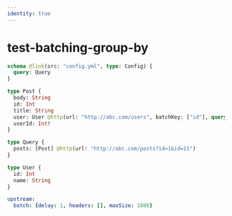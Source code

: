 ```yaml
---
identity: true
---
```


# test-batching-group-by

```graphql @config
schema @link(src: "config.yml", type: Config) {
  query: Query
}

type Post {
  body: String
  id: Int
  title: String
  user: User @http(url: "http://abc.com/users", batchKey: ["id"], query: [{key: "id", value: "{{.value.userId}}"}])
  userId: Int!
}

type Query {
  posts: [Post] @http(url: "http://abc.com/posts?id=1&id=11")
}

type User {
  id: Int
  name: String
}
```

```yml @file:config.yml
upstream:
  batch: {delay: 1, headers: [], maxSize: 1000}
```

